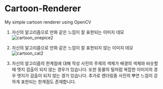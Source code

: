 # Cartoon-Renderer
My simple cartoon renderer using OpenCV

1. 자신의 알고리즘으로 만화 같은 느낌이 잘 표현되는 이미지 데모![cartoon_onepice2](https://github.com/user-attachments/assets/4cef62de-2f54-4c78-97ee-ed0301b5675e)

2. 자신의 알고리즘으로 만화 같은 느낌이 잘 표현되지 않는 이미지 데모
![cartoon_cat2](https://github.com/user-attachments/assets/f705cea4-2257-4054-97d4-5129ae9d9c2a)

3. 자신의 알고리즘의 한계점에 대해 작성
   사진의 주제의 색체가 배경의 색체와 비슷할때 엣지 검출이 되지 않는 경우가 있습니다. 또한 동물의 털처럼 복잡한 이미지의 경우 엣지가 검출이 되지 않는 경가 있습니다. 추가로 렌더링중 사진의 뿌연 느낌이 강하게 표현되는 한계점도 존재합니다.  
